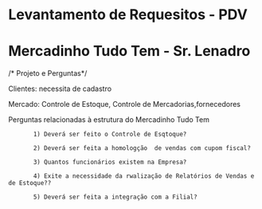 # Levantamento de Requesitos - PDV 
 

 # Mercadinho Tudo Tem -  Sr. Lenadro 

/* Projeto e Perguntas*/

Clientes: necessita de cadastro

Mercado: Controle de Estoque, Controle de Mercadorias,fornecedores

Perguntas relacionadas à estrutura do Mercadinho  Tudo Tem
           
           1) Deverá ser feito o Controle de Esqtoque?

           2) Deverá ser feita a homologção  de vendas com cupom fiscal?

           3) Quantos funcionários existem na Empresa?

           4) Exite a necessidade da rwalização de Relatórios de Vendas e de Estoque??

           5) Deverá ser feita a integração com a Filial?

